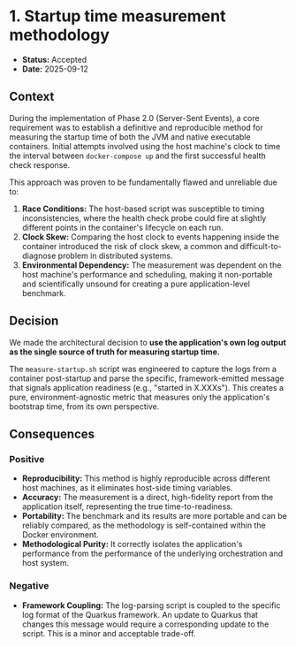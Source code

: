 # 1. Startup time measurement methodology

* **Status:** Accepted
* **Date:** 2025-09-12

## Context

During the implementation of Phase 2.0 (Server-Sent Events), a core requirement was to establish a definitive and
reproducible method for measuring the startup time of both the JVM and native executable containers. Initial attempts
involved using the host machine's clock to time the interval between `docker-compose up` and the first successful health
check response.

This approach was proven to be fundamentally flawed and unreliable due to:

1. **Race Conditions:** The host-based script was susceptible to timing inconsistencies, where the health check probe
   could fire at slightly different points in the container's lifecycle on each run.
2. **Clock Skew:** Comparing the host clock to events happening inside the container introduced the risk of clock skew,
   a common and difficult-to-diagnose problem in distributed systems.
3. **Environmental Dependency:** The measurement was dependent on the host machine's performance and scheduling, making
   it non-portable and scientifically unsound for creating a pure application-level benchmark.

## Decision

We made the architectural decision to **use the application's own log output as the single source of truth for measuring
startup time.**

The `measure-startup.sh` script was engineered to capture the logs from a container post-startup and parse the specific,
framework-emitted message that signals application readiness (e.g., "started in X.XXXs"). This creates a pure,
environment-agnostic metric that measures only the application's bootstrap time, from its own perspective.

## Consequences

### Positive

* **Reproducibility:** This method is highly reproducible across different host machines, as it eliminates host-side
  timing variables.
* **Accuracy:** The measurement is a direct, high-fidelity report from the application itself, representing the true
  time-to-readiness.
* **Portability:** The benchmark and its results are more portable and can be reliably compared, as the methodology is
  self-contained within the Docker environment.
* **Methodological Purity:** It correctly isolates the application's performance from the performance of the underlying
  orchestration and host system.

### Negative

* **Framework Coupling:** The log-parsing script is coupled to the specific log format of the Quarkus framework. An
  update to Quarkus that changes this message would require a corresponding update to the script. This is a minor and
  acceptable trade-off.